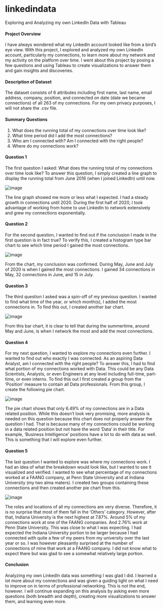 # linkedindata
Exploring and Analyzing my own LinkedIn Data with Tableau

#### Project Overview
I have always wondered what my LinkedIn account looked like from a bird’s eye view. With this project, I explored and analyzed my own LinkedIn account, particularly my connections, to learn more about my network and my activity on the platform over time. I went about this project by posing a few questions and using Tableau to create visualizations to answer them and gain insights and discoveries. 

#### Description of Dataset
The dataset consists of 6 attributes including first name, last name, email address, company, position, and connected on date (date we became connections) of all 263 of my connections. For my own privacy purposes, I will not share the .csv file. 

#### Summary Questions
1.	What does the running total of my connections over time look like?
2.	What time period did I add the most connections?
3.	Who am I connected with? Am I connected with the right people?
4.	Where do my connections work?

#### Question 1
The first question I asked: What does the running total of my connections over time look like? To answer this question,  I simply created a line graph to display the running total from June 2016 (when I joined LinkedIn) until now. 

![image](https://user-images.githubusercontent.com/114118047/192888855-4ee08d96-0f0d-4d68-b099-af8a2f535dfb.png)

The line graph showed me more or less what I expected. I had a steady growth in connections until 2020. During the first half of 2020, I took advantage of working from home to use LinkedIn to network extensively and grew my connections exponentially. 

#### Question 2
For the second question, I wanted to find out if the conclusion I made in the first question is in fact true? To verify this, I created a histogram type bar chart to see which time period I gained the most connections. 

![image](https://user-images.githubusercontent.com/114118047/192889327-5395e2aa-4ae7-4032-b3be-3bcd338d4d8c.png)

From the chart, my conclusion was confirmed. During May, June and July of 2020 is when I gained the most connections. I gained 34 connections in May, 32 connections in June, and 15 in July. 

#### Question 3
The third question I asked was a spin-off of my previous question. I wanted to find what time of the year, or which month(s), I added the most connections in. To find this out, I created another bar chart.

![image](https://user-images.githubusercontent.com/114118047/192890236-543a4fc1-c838-43e6-8165-9f8bf7fbc27c.png)

From this bar chart, it is clear to tell that during the summertime, around May and June, is when I network the most and add the most connections. 

#### Question 4
For my next question, I wanted to explore my connections even further. I wanted to find out who exactly I was connected. As an aspiring Data Analyst, am I connected with the right people? To answer this, I had to find what portion of my connections worked with Data. This could be any Data Scientists, Analysts, or even Engineers at any level including full-time, part-time, or even interns. To find this out I first created a group from the ‘Position’ measure to contain all Data professionals.  From this group, I create the following pie chart.

![image](https://user-images.githubusercontent.com/114118047/192890373-4529486b-f820-487f-bdd3-7dd96b867fb3.png)

The pie chart shows that only 6.49% of my connections are in a Data related position. While this doesn’t look very promising, more analysis is needed on this question because this chart does not properly answer the question I had. That is because many of my connections could be working in a data related position but not have the word ‘Data’ in their title. For example, ‘Business Intelligence’ positions have a lot to do with data as well. This is something that I will explore even further.

#### Question 5
The last question I wanted to explore was where my connections work. I had an idea of what the breakdown would look like, but I wanted to see it visualized and verified. I wanted to see what percentage of my connections worked at a FAANG company, at Penn State University and at Indiana University (my two alma maters). I created two groups containing these connections and then created another pie chart from this. 

![image](https://user-images.githubusercontent.com/114118047/192890738-6960ce52-085c-45f7-a0aa-1605acdb4411.png)

The roles and locations of all my connections are very diverse. Therefore, it is no surprise that most of them fall in the ‘Others’ category. However, after that, Indiana University is the next highest at 7.87%. Around 5% of my connections work at one of the FAANG companies. And 2.76% work at Penn State University. This was close to what I was expecting. I had expected the Indiana University portion to be larger because I had connected with quite a few of my peers from my university over the last year or so. I was however pleasantly surprised at the number of connections of mine that work at a FAANG company. I did not know what to expect there but was glad to see a somewhat relatively large portion. 

#### Conclusion
Analyzing my own LinkedIn data was something I was glad I did. I learned a lot more about my connections and was given a guiding light on what I need to improve on in terms of professional networking. This is not the end, however. I will continue expanding on this analysis by asking even more questions (both breadth and depth), creating more visualizations to answer them, and learning even more. 
